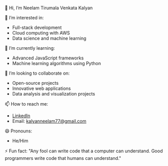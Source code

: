  👋 Hi, I’m Neelam Tirumala Venkata Kalyan

 👀 I’m interested in:
- Full-stack development
- Cloud computing with AWS
- Data science and machine learning

 🌱 I’m currently learning:
- Advanced JavaScript frameworks 
- Machine learning algorithms using Python

 💞️ I’m looking to collaborate on:
- Open-source projects
- Innovative web applications
- Data analysis and visualization projects

 📫 How to reach me:
- [LinkedIn](https://www.linkedin.com/in/tirumala-venkata-kalyan-neelam-1287b0231/)
- Email: kalyanneelam77@gmail.com

 😄 Pronouns:
- He/Him

 ⚡ Fun fact:
"Any fool can write code that a computer can understand. Good programmers write code that humans can understand."
